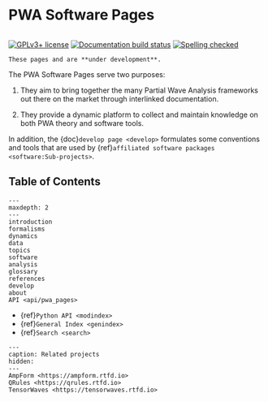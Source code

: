 # PWA Software Pages

```{title} Welcome

```

[![GPLv3+ license](https://img.shields.io/badge/License-GPLv3+-blue.svg)](https://www.gnu.org/licenses/gpl-3.0-standalone.html)
[![Documentation build status](https://readthedocs.org/projects/pwa/badge/?version=latest)](https://pwa.readthedocs.io)
[![Spelling checked](https://img.shields.io/badge/cspell-checked-brightgreen.svg)](https://github.com/streetsidesoftware/cspell/tree/master/packages/cspell)

```{warning}
These pages and are **under development**.
```

The PWA Software Pages serve two purposes:

1. They aim to bring together the many Partial Wave Analysis frameworks out
   there on the market through interlinked documentation.

2. They provide a dynamic platform to collect and maintain knowledge on both
   PWA theory and software tools.

In addition, the {doc}`develop page <develop>` formulates some conventions and
tools that are used by
{ref}`affiliated software packages <software:Sub-projects>`.

## Table of Contents

```{toctree}
---
maxdepth: 2
---
introduction
formalisms
dynamics
data
topics
software
analysis
glossary
references
develop
about
API <api/pwa_pages>
```

- {ref}`Python API <modindex>`
- {ref}`General Index <genindex>`
- {ref}`Search <search>`

```{toctree}
---
caption: Related projects
hidden:
---
AmpForm <https://ampform.rtfd.io>
QRules <https://qrules.rtfd.io>
TensorWaves <https://tensorwaves.rtfd.io>
```
